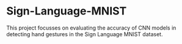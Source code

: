 # Sign-Language-MNIST
This project focusses on evaluating the accuracy of CNN models in detecting hand gestures in the Sign Language MNIST dataset.
